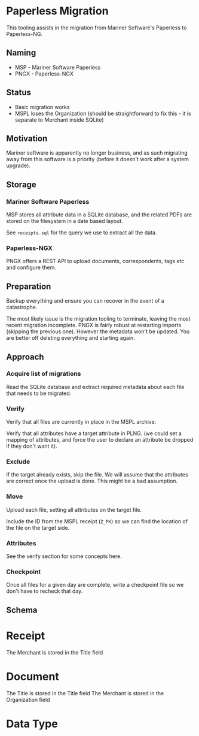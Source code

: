 # Paperless Migration

This tooling assists in the migration from Mariner Software's Paperless to Paperless-NG.

## Naming

* MSP - Mariner Software Paperless
* PNGX - Paperless-NGX

## Status

* Basic migration works
* MSPL loses the Organization (should be straightforward to fix this - it is separate to Merchant inside SQLite)

## Motivation

Mariner software is apparently no longer business, and as such migrating away from this software is a priority (before it doesn't work after a system upgrade).

## Storage

### Mariner Software Paperless

MSP stores all attribute data in a SQLite database, and the related PDFs are stored on the filesystem in a date based layout.

See `receipts.sql` for the query we use to extract all the data.

### Paperless-NGX

PNGX offers a REST API to upload documents, correspondents, tags etc and configure them.

## Preparation

Backup everything and ensure you can recover in the event of a catastrophe.

The most likely issue is the migration tooling to terminate, leaving the most recent migration incomplete.  PNGX is fairly robust at restarting imports (skipping the previous one). However the metadata won't be updated. You are better off deleting everything and starting again.

## Approach

### Acquire list of migrations

Read the SQLite database and extract required metadata about each file that needs to be migrated.

### Verify

Verify that all files are currently in place in the MSPL archive.

Verify that all attributes have a target attribute in PLNG.
(we could set a mapping of attributes, and force the user to declare an attribute be dropped if they don't want it).

### Exclude

If the target already exists, skip the file. We will assume that the attributes are correct once the upload is done.  This might be a bad assumption.

### Move

Upload each file, setting all attributes on the target file.

Include the ID from the MSPL receipt (`Z_PK`) so we can find the location of the file on the target side.

### Attributes

See the verify section for some concepts here.


### Checkpoint

Once all files for a given day are complete, write a checkpoint file so we don't have to recheck that day.


## Schema

# Receipt

The Merchant is stored in the Title field

# Document

The Title is stored in the Title field
The Merchant is stored in the Organization field

# Data Type
